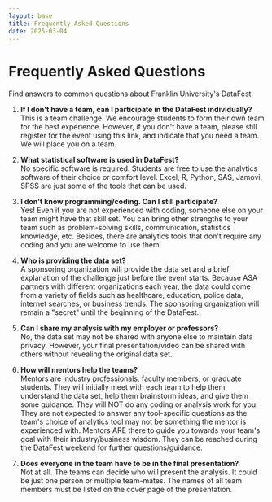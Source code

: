```yaml
---
layout: base
title: Frequently Asked Questions
date: 2025-03-04
---
```


<div class="hero">
    <h1>Frequently Asked Questions</h1>
    <p>Find answers to common questions about Franklin University's DataFest.</p>
</div>

<div class="faq-content">


1. **If I don't have a team, can I participate in the DataFest individually?**  
   This is a team challenge. We encourage students to form their own team for the best experience. However, if you don't have a team, please still register for the event using this link, and indicate that you need a team. We will place you on a team.

2. **What statistical software is used in DataFest?**  
   No specific software is required. Students are free to use the analytics software of their choice or comfort level. Excel, R, Python, SAS, Jamovi, SPSS are just some of the tools that can be used.

3. **I don't know programming/coding. Can I still participate?**  
   Yes! Even if you are not experienced with coding, someone else on your team might have that skill set. You can bring other strengths to your team such as problem-solving skills, communication, statistics knowledge, etc. Besides, there are analytics tools that don't require any coding and you are welcome to use them.

4. **Who is providing the data set?**  
   A sponsoring organization will provide the data set and a brief explanation of the challenge just before the event starts. Because ASA partners with different organizations each year, the data could come from a variety of fields such as healthcare, education, police data, internet searches, or business trends. The sponsoring organization will remain a "secret" until the beginning of the DataFest.

5. **Can I share my analysis with my employer or professors?**  
   No, the data set may not be shared with anyone else to maintain data privacy. However, your final presentation/video can be shared with others without revealing the original data set.

6. **How will mentors help the teams?**  
   Mentors are industry professionals, faculty members, or graduate students. They will initially meet with each team to help them understand the data set, help them brainstorm ideas, and give them some guidance. They will NOT do any coding or analysis work for you. They are not expected to answer any tool-specific questions as the team's choice of analytics tool may not be something the mentor is experienced with. Mentors ARE there to guide you towards your team's goal with their industry/business wisdom. They can be reached during the DataFest weekend for further questions/guidance.

7. **Does everyone in the team have to be in the final presentation?**  
   Not at all. The teams can decide who will present the analysis. It could be just one person or multiple team-mates. The names of all team members must be listed on the cover page of the presentation. 

</div> 